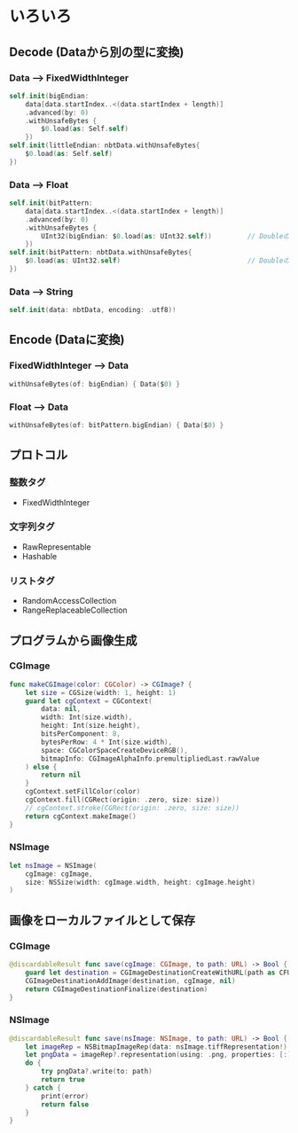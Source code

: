 # いろいろ

## Decode (Dataから別の型に変換)

### Data  -->  FixedWidthInteger

```swift
self.init(bigEndian: 
	data[data.startIndex..<(data.startIndex + length)]
	.advanced(by: 0)
	.withUnsafeBytes {
		$0.load(as: Self.self)
	})
self.init(littleEndian: nbtData.withUnsafeBytes{
	$0.load(as: Self.self)
})
```

### Data  -->  Float

```swift
self.init(bitPattern: 
	data[data.startIndex..<(data.startIndex + length)]
	.advanced(by: 0)
	.withUnsafeBytes {
        UInt32(bigEndian: $0.load(as: UInt32.self))			// Doubleの場合はUInt64.self
    })
self.init(bitPattern: nbtData.withUnsafeBytes{
	$0.load(as: UInt32.self)								// Doubleの場合はUInt64.self
})
```

### Data  -->  String

```swift
self.init(data: nbtData, encoding: .utf8)!
```

## Encode (Dataに変換)

### FixedWidthInteger  -->  Data

```swift
withUnsafeBytes(of: bigEndian) { Data($0) }
```

### Float  -->  Data

```swift
withUnsafeBytes(of: bitPattern.bigEndian) { Data($0) }
```

## プロトコル

### 整数タグ

* FixedWidthInteger

### 文字列タグ

* RawRepresentable
* Hashable

### リストタグ

* RandomAccessCollection
* RangeReplaceableCollection

## プログラムから画像生成

### CGImage

```swift
func makeCGImage(color: CGColor) -> CGImage? {
    let size = CGSize(width: 1, height: 1)
    guard let cgContext = CGContext(
        data: nil,
        width: Int(size.width),
        height: Int(size.height),
        bitsPerComponent: 8,
        bytesPerRow: 4 * Int(size.width),
        space: CGColorSpaceCreateDeviceRGB(),
        bitmapInfo: CGImageAlphaInfo.premultipliedLast.rawValue
    ) else {
        return nil
    }
    cgContext.setFillColor(color)
    cgContext.fill(CGRect(origin: .zero, size: size))
    // cgContext.stroke(CGRect(origin: .zero, size: size))
    return cgContext.makeImage()
}
```

### NSImage

```swift
let nsImage = NSImage(
    cgImage: cgImage, 
    size: NSSize(width: cgImage.width, height: cgImage.height)
)
```

## 画像をローカルファイルとして保存

### CGImage

```swift
@discardableResult func save(cgImage: CGImage, to path: URL) -> Bool {
    guard let destination = CGImageDestinationCreateWithURL(path as CFURL, kUTTypePNG, 1, nil) else { return false }
    CGImageDestinationAddImage(destination, cgImage, nil)
    return CGImageDestinationFinalize(destination)
}
```

### NSImage

```swift
@discardableResult func save(nsImage: NSImage, to path: URL) -> Bool {
    let imageRep = NSBitmapImageRep(data: nsImage.tiffRepresentation!)
    let pngData = imageRep?.representation(using: .png, properties: [:])
    do {
        try pngData?.write(to: path)
        return true
    } catch {
        print(error)
        return false
    }
}
```


